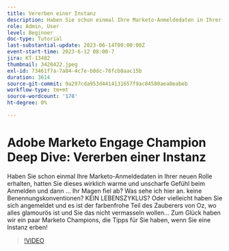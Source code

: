 ```yaml
---
title: Vererben einer Instanz
description: Haben Sie schon einmal Ihre Marketo-Anmeldedaten in Ihrer neuen Rolle erhalten, hatten Sie dieses wirklich warme und unscharfe Gefühl beim Anmelden und dann ... Ihr Magen fiel ab? Was sehe ich hier an. keine Benennungskonventionen? KEIN LEBENSZYKLUS? Oder vielleicht haben Sie sich angemeldet und es ist der farbenfrohe Teil des Zauberers von Oz, wo alles glamourös ist und Sie das nicht vermasseln wollen... Zum Glück haben wir ein paar Marketo Champions, die Tipps für Sie haben, wenn Sie eine Instanz erben!
role: Admin, User
level: Beginner
doc-type: Tutorial
last-substantial-update: 2023-06-14T00:00:00Z
event-start-time: 2023-6-12 08:00-7
jira: KT-13482
thumbnail: 3420422.jpeg
exl-id: 73461f7a-7a04-4c7e-b0dc-76fcb8aac15b
duration: 3614
source-git-commit: 9a297cda953d4414131657f9ac84580aea0eabeb
workflow-type: tm+mt
source-wordcount: '178'
ht-degree: 0%

---
```


# Adobe Marketo Engage Champion Deep Dive: Vererben einer Instanz

Haben Sie schon einmal Ihre Marketo-Anmeldedaten in Ihrer neuen Rolle erhalten, hatten Sie dieses wirklich warme und unscharfe Gefühl beim Anmelden und dann ... Ihr Magen fiel ab? Was sehe ich hier an. keine Benennungskonventionen? KEIN LEBENSZYKLUS? Oder vielleicht haben Sie sich angemeldet und es ist der farbenfrohe Teil des Zauberers von Oz, wo alles glamourös ist und Sie das nicht vermasseln wollen... Zum Glück haben wir ein paar Marketo Champions, die Tipps für Sie haben, wenn Sie eine Instanz erben!

>[!VIDEO](https://video.tv.adobe.com/v/3420422/?learn=on)
